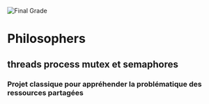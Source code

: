 ![Final Grade](https://github.com/TontonPizza/philosophers/blob/master/100.png)

# Philosophers

## threads process mutex et semaphores

### Projet classique pour appréhender la problématique des ressources partagées
